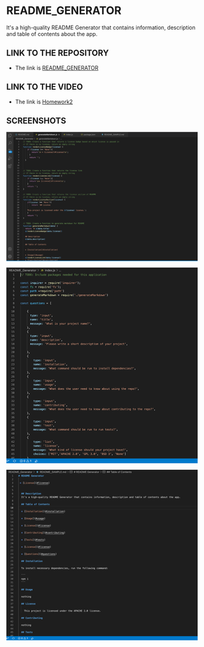 # README_GENERATOR 
It's a high-quality README Generator that contains information, description and table of contents about the app.


## LINK TO THE REPOSITORY

- The link is [README_GENERATOR](https://github.com/LShuqair/Homework2)


## LINK TO THE VIDEO
- The link is [Homework2](file:///Users/lunashuqair/Desktop/Homework/Homework2/index.html)


## SCREENSHOTS
![README_GENERATOR generateMarkdown.js screen shot](SCREEN-SHOT1.png)

![README_GENERATOR index.js  screen shot](SCREEN-SHOT2.png)

![README_GENERATOR README.md screen shot](SCREEN-SHOT3.png)




